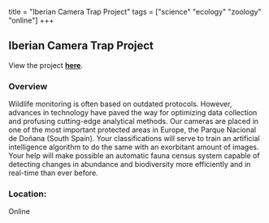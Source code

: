 title = "Iberian Camera Trap Project"
tags = ["science" "ecology" "zoology" "online"]
+++

## Iberian Camera Trap Project

View the project [**here**](https://www.zooniverse.org/projects/aicensusuhu/iberian-camera-trap-project).

### Overview

Wildlife monitoring is often based on outdated protocols. However, advances in technology have paved the way for optimizing data collection and profusing cutting-edge analytical methods. Our cameras are placed in one of the most important protected areas in Europe, the Parque Nacional de Doñana (South Spain). Your classifications will serve to train an artificial intelligence algorithm to do the same with an exorbitant amount of images. Your help will make possible an automatic fauna census system capable of detecting changes in abundance and biodiversity more efficiently and in real-time than ever before.

### Location:
Online
